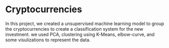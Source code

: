 # Cryptocurrencies
In this project, we created a unsupervised machine learning model to group the cryptocurrencies to create a classification system for the new investment. we used PCA, clustering using K-Means, elbow-curve, and some visulizations to represent the data.

